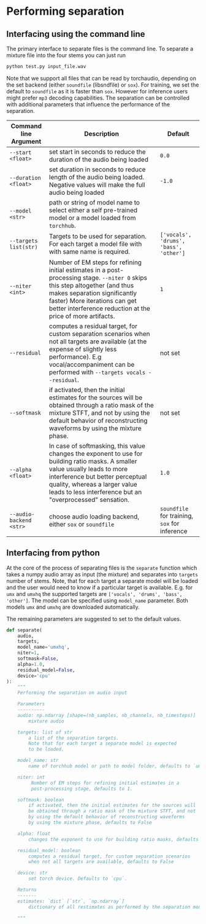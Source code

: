 # Performing separation

## Interfacing using the command line

The primary interface to separate files is the command line. To separate a mixture file into the four stems you can just run

```bash
python test.py input_file.wav
```

Note that we support all files that can be read by torchaudio, depending on the set backend (either `soundfile` (libsndfile) or `sox`).
For training, we set the default to `soundfile` as it is faster than `sox`. However for inference users might prefer `mp3` decoding capabilities.
The separation can be controlled with additional parameters that influence the performance of the separation.

| Command line Argument      | Description                                                                     | Default         |
|----------------------------|---------------------------------------------------------------------------------|-----------------|
|`--start <float>`  | set start in seconds to reduce the duration of the audio being loaded | `0.0` |
|`--duration <float>`  | set duration in seconds to reduce length of the audio being loaded. Negative values will make the full audio being loaded | `-1.0` |
|`--model <str>`  | path or string of model name to select either a self pre-trained model or a model loaded from `torchhub`.  | |
| `--targets list(str)`           | Targets to be used for separation. For each target a model file with with same name is required.                                                  | `['vocals', 'drums', 'bass', 'other']`          |
| `--niter <int>`           | Number of EM steps for refining initial estimates in a post-processing stage. `--niter 0` skips this step altogether (and thus makes separation significantly faster) More iterations can get better interference reduction at the price of more artifacts.                                                  | `1`          |
| `--residual`           |               computes a residual target, for custom separation scenarios when not all targets are available (at the expense of slightly less performance). E.g vocal/accompaniment can be performed with `--targets vocals --residual`.                                   | not set          |
| `--softmask`       | if activated, then the initial estimates for the sources will be obtained through a ratio mask of the mixture STFT, and not by using the default behavior of reconstructing waveforms by using the mixture phase.  | not set            |
| `--alpha <float>`         |In case of softmasking, this value changes the exponent to use for building ratio masks. A smaller value usually leads to more interference but better perceptual quality, whereas a larger value leads to less interference but an "overprocessed" sensation.                                                          | `1.0`                   |
| `--audio-backend <str>`         | choose audio loading backend, either `sox` or `soundfile` | `soundfile` for training, `sox` for inference |

## Interfacing from python

At the core of the process of separating files is the `separate` function which 
takes a numpy audio array as input (the mixture) and separates into `targets` number of stems.
Note, that for each target a separate model will be loaded and the user would need to know if 
a particular target is available. E.g. for `umx` and `umxhq` the supported targets are 
`['vocals', 'drums', 'bass', 'other']`. The model can be specified using `model_name` parameter.
Both models `umx` and `umxhq` are downloaded automatically. 

The remaining parameters are suggested to set to the default values.

```python
def separate(
    audio,
    targets,
    model_name='umxhq',
    niter=1,
    softmask=False,
    alpha=1.0,
    residual_model=False,
    device='cpu'
):
    """
    Performing the separation on audio input

    Parameters
    ----------
    audio: np.ndarray [shape=(nb_samples, nb_channels, nb_timesteps)]
        mixture audio

    targets: list of str
        a list of the separation targets.
        Note that for each target a separate model is expected
        to be loaded.

    model_name: str
        name of torchhub model or path to model folder, defaults to `umxhq`

    niter: int
         Number of EM steps for refining initial estimates in a
         post-processing stage, defaults to 1.

    softmask: boolean
        if activated, then the initial estimates for the sources will
        be obtained through a ratio mask of the mixture STFT, and not
        by using the default behavior of reconstructing waveforms
        by using the mixture phase, defaults to False

    alpha: float
        changes the exponent to use for building ratio masks, defaults to 1.0

    residual_model: boolean
        computes a residual target, for custom separation scenarios
        when not all targets are available, defaults to False

    device: str
        set torch device. Defaults to `cpu`.

    Returns
    -------
    estimates: `dict` [`str`, `np.ndarray`]
        dictionary of all restimates as performed by the separation model.

    """
```

